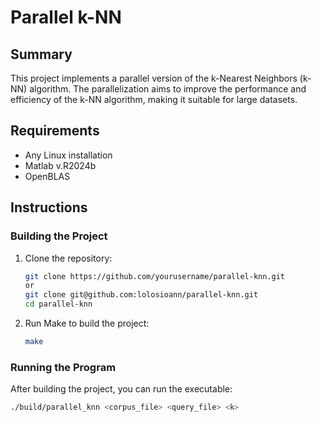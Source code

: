 # Parallel k-NN

## Summary
This project implements a parallel version of the k-Nearest Neighbors (k-NN) algorithm. The parallelization aims to improve the performance and efficiency of the k-NN algorithm, making it suitable for large datasets.

## Requirements
- Any Linux installation
- Matlab v.R2024b
- OpenBLAS

## Instructions

### Building the Project
1. Clone the repository:
    ```sh
    git clone https://github.com/yourusername/parallel-knn.git
    or
    git clone git@github.com:lolosioann/parallel-knn.git
    cd parallel-knn
    ```

2. Run Make to build the project:
    ```sh
    make
    ```

### Running the Program
After building the project, you can run the executable:
```sh
./build/parallel_knn <corpus_file> <query_file> <k>
```